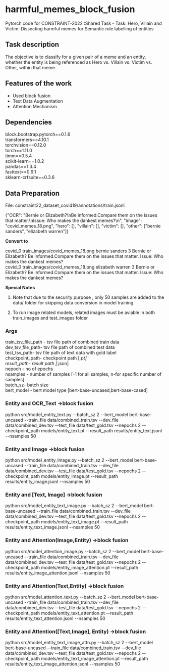 # harmful_memes_block_fusion
Pytorch code for CONSTRAINT-2022 :Shared Task - Task: Hero, Villain and Victim: Dissecting harmful memes for Semantic role labelling of entities 

## Task description 

 The objective is to classify for a given pair of a meme and an entity, whether the entity is being referenced as Hero vs. Villain vs. Victim vs. Other, within that meme.

## Features of the work 
- Used block fusion 
- Text Data Augmentation 
- Attention Mechanism 

## Dependencies 

block.bootstrap.pytorch==0.1.6 <br/>
transformers==4.10.1 <br/>
torchvision==0.12.0 <br/>
torch==1.11.0 <br/>
timm==0.5.4 <br/>
scikit-learn==1.0.2 <br/>
pandas==1.3.4 <br/>
fasttext==0.9.1 <br/>
sklearn-crfsuite==0.3.6

## Data Preparation 

File: constraint22_dataset_covid19/annotations/train.jsonl

{"OCR": "Bernie or Elizabeth?\nBe informed.Compare them on the issues that matter.\nIssue: Who makes the dankest memes?\n", "image": "covid_memes_18.png", "hero": [], "villain": [], "victim": [], "other": ["bernie sanders", "elizabeth warren"]}

<b>Convert to </b>

covid_0	train_images/covid_memes_18.png	bernie sanders	3	Bernie or Elizabeth? Be informed.Compare them on the issues that matter. Issue: Who makes the dankest memes? <br/>
covid_0	train_images/covid_memes_18.png	elizabeth warren	3	Bernie or Elizabeth? Be informed.Compare them on the issues that matter. Issue: Who makes the dankest memes? <br/>

<b>Special Notes</b>
1. Note that due to the security purpose , only 50 samples are added to the data/ folder for skipping data conversion in model training</b> 

2. To run image related models, related images must be aviable in both train_images and test_images folder</b>


### Args
train_tsv_file_path - tsv file path of combined train data <br/>
dev_tsv_file_path- tsv file path of combined test data <br/>
test_tsv_path- tsv file path of text data with gold label <br/>
checkpoint_path- checkpoint path [*.pt] <br/>
result_path- result path [*.json] <br/>
nepoch - no of epochs <br/>
nsamples - number of samples [-1 for all samples, n-for specific number of samples] <br/>
batch_sz- batch size <br/>
bert_model - bert model type [bert-base-uncased,bert-base-cased] <br/>


### Entity and OCR_Text ->block fusion
python src/model_entity_text.py  --batch_sz 2 --bert_model bert-base-uncased --train_file data/combined_train.tsv  --dev_file data/combined_dev.tsv --test_file data/test_gold.tsv --nepochs 2 --checkpoint_path models/entity_text.pt --result_path results/entity_text.jsonl --nsamples 50



### Entity and Image ->block fusion
python src/model_entity_image.py  --batch_sz 2 --bert_model bert-base-uncased --train_file data/combined_train.tsv  --dev_file data/combined_dev.tsv --test_file data/test_gold.tsv --nepochs 2 --checkpoint_path models/entity_image.pt --result_path results/entity_image.jsonl --nsamples 50

### Entity and [Text, Image] ->block fusion
python src/model_entity_text_image.py  --batch_sz 2 --bert_model bert-base-uncased --train_file data/combined_train.tsv  --dev_file data/combined_dev.tsv --test_file data/test_gold.tsv --nepochs 2 --checkpoint_path models/entity_text_image.pt --result_path results/entity_text_image.jsonl --nsamples 50

### Entity and Attention(Image,Entity) ->block fusion
python src/model_attention_image.py  --batch_sz 2 --bert_model bert-base-uncased --train_file data/combined_train.tsv  --dev_file data/combined_dev.tsv --test_file data/test_gold.tsv --nepochs 2 --checkpoint_path models/entity_image_attention.pt --result_path results/entity_image_attention.jsonl --nsamples 50

### Entity and Attention(Text,Entity) ->block fusion
python src/model_attention_text.py  --batch_sz 2 --bert_model bert-base-uncased --train_file data/combined_train.tsv  --dev_file data/combined_dev.tsv --test_file data/test_gold.tsv --nepochs 2 --checkpoint_path models/entity_text_attention.pt --result_path results/entity_text_attention.jsonl --nsamples 50


### Entity and Attention([Text,Image], Entity) ->block fusion
python src/model_entity_text_image_attn.py  --batch_sz 2 --bert_model bert-base-uncased --train_file data/combined_train.tsv  --dev_file data/combined_dev.tsv --test_file data/test_gold.tsv --nepochs 2 --checkpoint_path models/entity_text_image_attention.pt --result_path results/entity_text_image_attention.jsonl --nsamples 50



